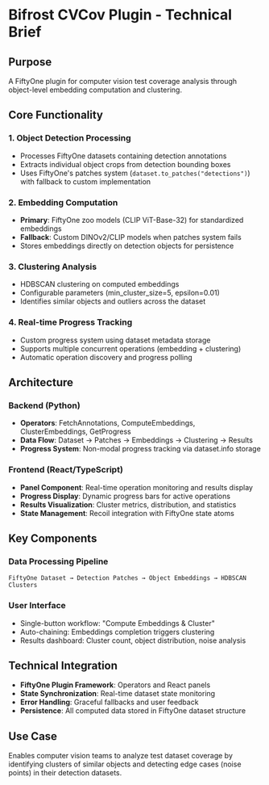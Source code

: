 # Bifrost CVCov Plugin - Technical Brief

## Purpose
A FiftyOne plugin for computer vision test coverage analysis through object-level embedding computation and clustering.

## Core Functionality

### 1. Object Detection Processing
- Processes FiftyOne datasets containing detection annotations
- Extracts individual object crops from detection bounding boxes
- Uses FiftyOne's patches system (`dataset.to_patches("detections")`) with fallback to custom implementation

### 2. Embedding Computation
- **Primary**: FiftyOne zoo models (CLIP ViT-Base-32) for standardized embeddings
- **Fallback**: Custom DINOv2/CLIP models when patches system fails
- Stores embeddings directly on detection objects for persistence

### 3. Clustering Analysis
- HDBSCAN clustering on computed embeddings
- Configurable parameters (min_cluster_size=5, epsilon=0.01)
- Identifies similar objects and outliers across the dataset

### 4. Real-time Progress Tracking
- Custom progress system using dataset metadata storage
- Supports multiple concurrent operations (embedding + clustering)
- Automatic operation discovery and progress polling

## Architecture

### Backend (Python)
- **Operators**: FetchAnnotations, ComputeEmbeddings, ClusterEmbeddings, GetProgress
- **Data Flow**: Dataset → Patches → Embeddings → Clustering → Results
- **Progress System**: Non-modal progress tracking via dataset.info storage

### Frontend (React/TypeScript)
- **Panel Component**: Real-time operation monitoring and results display
- **Progress Display**: Dynamic progress bars for active operations
- **Results Visualization**: Cluster metrics, distribution, and statistics
- **State Management**: Recoil integration with FiftyOne state atoms

## Key Components

### Data Processing Pipeline
```
FiftyOne Dataset → Detection Patches → Object Embeddings → HDBSCAN Clusters
```

### User Interface
- Single-button workflow: "Compute Embeddings & Cluster"
- Auto-chaining: Embeddings completion triggers clustering
- Results dashboard: Cluster count, object distribution, noise analysis

## Technical Integration
- **FiftyOne Plugin Framework**: Operators and React panels
- **State Synchronization**: Real-time dataset state monitoring
- **Error Handling**: Graceful fallbacks and user feedback
- **Persistence**: All computed data stored in FiftyOne dataset structure

## Use Case
Enables computer vision teams to analyze test dataset coverage by identifying clusters of similar objects and detecting edge cases (noise points) in their detection datasets.